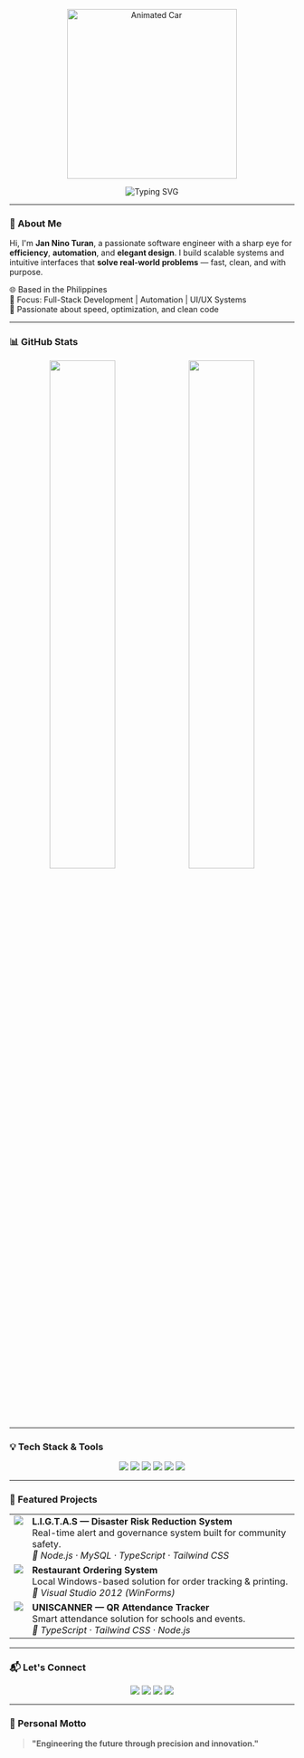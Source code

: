 <p align="center">
  <img src="https://media.giphy.com/media/JIX9t2j0ZTN9S/giphy.gif" width="300" alt="Animated Car" />
</p>

<p align="center">
  <img src="https://readme-typing-svg.demolab.com?font=Fira+Code&size=24&duration=3000&pause=1000&color=00A1D6&center=true&vCenter=true&width=700&lines=Jan+Nino+Turan+%7C+Software+Engineer;Crafting+Efficient+and+Scalable+Solutions;Expertise+in+Web+Development+and+Automation;Explore+My+Professional+Portfolio" alt="Typing SVG" />
</p>

---

### 🧠 About Me

Hi, I'm **Jan Nino Turan**, a passionate software engineer with a sharp eye for **efficiency**, **automation**, and **elegant design**. I build scalable systems and intuitive interfaces that **solve real-world problems** — fast, clean, and with purpose.

🌐 Based in the Philippines  
🧰 Focus: Full-Stack Development | Automation | UI/UX Systems  
🚀 Passionate about speed, optimization, and clean code  

---

### 📊 GitHub Stats

<p align="center">
  <img src="https://github-readme-stats.vercel.app/api?username=JanNinoTuran&show_icons=true&theme=radical&hide_border=true&custom_title=Development+Activity" width="48%" />
  <img src="https://github-readme-streak-stats.herokuapp.com/?user=JanNinoTuran&theme=radical&hide_border=true" width="48%" />
</p>

---

### 💡 Tech Stack & Tools

<p align="center">
  <img src="https://img.shields.io/badge/Node.js-339933?logo=node.js&logoColor=white&style=flat-square" />
  <img src="https://img.shields.io/badge/TypeScript-3178C6?logo=typescript&logoColor=white&style=flat-square" />
  <img src="https://img.shields.io/badge/Tailwind_CSS-38B2AC?logo=tailwind-css&logoColor=white&style=flat-square" />
  <img src="https://img.shields.io/badge/Figma-F24E1E?logo=figma&logoColor=white&style=flat-square" />
  <img src="https://img.shields.io/badge/MySQL-0078D6?logo=mysql&logoColor=white&style=flat-square" />
  <img src="https://img.shields.io/badge/Visual_Studio-5C2D91?logo=visual-studio&logoColor=white&style=flat-square" />
</p>

---

### 🚀 Featured Projects

<p align="center">
  <table>
    <tr>
      <td valign="top"><img src="https://img.icons8.com/fluency/48/000000/system-task.png"/></td>
      <td>
        <strong>L.I.G.T.A.S — Disaster Risk Reduction System</strong><br/>
        Real-time alert and governance system built for community safety.<br/>
        <em>🔧 Node.js · MySQL · TypeScript · Tailwind CSS</em>
      </td>
    </tr>
    <tr>
      <td valign="top"><img src="https://img.icons8.com/color/48/000000/restaurant.png"/></td>
      <td>
        <strong>Restaurant Ordering System</strong><br/>
        Local Windows-based solution for order tracking & printing.<br/>
        <em>🔧 Visual Studio 2012 (WinForms)</em>
      </td>
    </tr>
    <tr>
      <td valign="top"><img src="https://img.icons8.com/fluency/48/000000/qr-code.png"/></td>
      <td>
        <strong>UNISCANNER — QR Attendance Tracker</strong><br/>
        Smart attendance solution for schools and events.<br/>
        <em>🔧 TypeScript · Tailwind CSS · Node.js</em>
      </td>
    </tr>
  </table>
</p>

---

### 📬 Let's Connect

<p align="center">
  <a href="https://www.linkedin.com/in/jan-ni%C3%B1o-turan-6a9008374/"><img src="https://img.shields.io/badge/LinkedIn-Connect-0A66C2?logo=linkedin&logoColor=white&style=flat-square" /></a>
  <a href="mailto:turanjannino01@gmail.com"><img src="https://img.shields.io/badge/Email-Send-FF6B6B?logo=gmail&logoColor=white&style=flat-square" /></a>
  <a href="https://facebook.com/me.janjanturan"><img src="https://img.shields.io/badge/Facebook-Follow-1877F2?logo=facebook&logoColor=white&style=flat-square" /></a>
  <a href="https://instagram.com/_niggatronics"><img src="https://img.shields.io/badge/Instagram-Follow-E4405F?logo=instagram&logoColor=white&style=flat-square" /></a>
</p>

---

### 🧭 Personal Motto

> **"Engineering the future through precision and innovation."**

